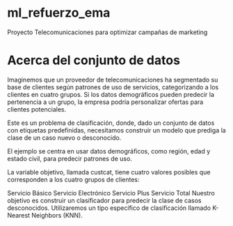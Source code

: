 # ml_refuerzo_ema
Proyecto Telecomunicaciones para optimizar campañas de marketing

# Acerca del conjunto de datos

Imaginemos que un proveedor de telecomunicaciones ha segmentado su base de clientes según patrones de uso de servicios, categorizando a los clientes en cuatro grupos. Si los datos demográficos pueden predecir la pertenencia a un grupo, la empresa podría personalizar ofertas para clientes potenciales.

Este es un problema de clasificación, donde, dado un conjunto de datos con etiquetas predefinidas, necesitamos construir un modelo que prediga la clase de un caso nuevo o desconocido.

El ejemplo se centra en usar datos demográficos, como región, edad y estado civil, para predecir patrones de uso.

La variable objetivo, llamada custcat, tiene cuatro valores posibles que corresponden a los cuatro grupos de clientes:

Servicio Básico
Servicio Electrónico
Servicio Plus
Servicio Total
Nuestro objetivo es construir un clasificador para predecir la clase de casos desconocidos. Utilizaremos un tipo específico de clasificación llamado K-Nearest Neighbors (KNN).